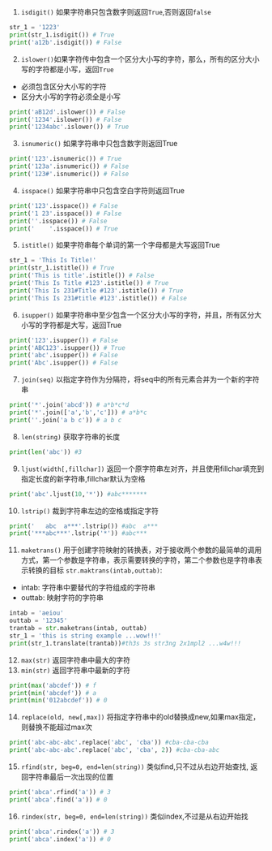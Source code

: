 1. `isdigit()` 如果字符串只包含数字则返回`True`,否则返回`false`
```python
str_1 = '1223'
print(str_1.isdigit()) # True
print('a12b'.isdigit()) # False
```
2. `islower()`如果字符传中包含一个区分大小写的字符，那么，所有的区分大小写的字符都是小写，返回`True`
- 必须包含区分大小写的字符
- 区分大小写的字符必须全是小写
```python
print('aB12d'.islower()) # False
print('1234'.islower()) # False
print('1234abc'.islower()) # True
```
3. `isnumeric()` 如果字符串中只包含数字则返回True
```python
print('123'.isnumeric()) # True
print('123a'.isnumeric()) # False
print('123#'.isnumeric()) # False
```
4. `isspace()` 如果字符串中只包含空白字符则返回True
```python
print('123'.isspace()) # False
print('1 23'.isspace()) # False
print(''.isspace()) # False
print('    '.isspace()) # True
```
5. `istitle()` 如果字符串每个单词的第一个字母都是大写返回True
```python
str_1 = 'This Is Title!'
print(str_1.istitle()) # True
print('This is title'.istitle()) # False
print('This Is Title #123'.istitle()) # True 
print('This Is 231#Title #123'.istitle()) # True 
print('This Is 231#title #123'.istitle()) # False
```
6. `isupper()` 如果字符串中至少包含一个区分大小写的字符，并且，所有区分大小写的字符都是大写，返回True
```python
print('123'.isupper()) # False
print('ABC123'.isupper()) # True
print('abc'.isupper()) # False
print('Abc'.isupper()) # False
```
7. `join(seq)` 以指定字符作为分隔符，将seq中的所有元素合并为一个新的字符串
```python
print('*'.join('abcd')) # a*b*c*d
print('*'.join(['a','b','c'])) # a*b*c
print(''.join('a b c')) # a b c
```
8. `len(string)` 获取字符串的长度
```python
print(len('abc')) #3
```
9. `ljust(width[,fillchar])` 返回一个原字符串左对齐，并且使用fillchar填充到指定长度的新字符串,fillchar默认为空格
```python
print('abc'.ljust(10,'*')) #abc*******
```
10. `lstrip()` 裁到字符串左边的空格或指定字符
```python
print('   abc  a***'.lstrip()) #abc  a***
print('***abc***'.lstrip('*')) #abc***
```
11. `maketrans()` 用于创建字符映射的转换表，对于接收两个参数的最简单的调用方式，第一个参数是字符串，表示需要转换的字符，第二个参数也是字符串表示转换的目标
`str.maktrans(intab,outtab)`:
- intab: 字符串中要替代的字符组成的字符串
- outtab: 映射字符的字符串
```python
intab = 'aeiou'
outtab = '12345'
trantab = str.maketrans(intab, outtab)
str_1 = 'this is string example ...wow!!!'
print(str_1.translate(trantab))#th3s 3s str3ng 2x1mpl2 ...w4w!!!
```
12. `max(str)` 返回字符串中最大的字符
13. `min(str)` 返回字符串中最新的字符
```python
print(max('abcdef')) # f
print(min('abcdef')) # a
print(min('012abcdef')) # 0
```
14. `replace(old, new[,max])` 将指定字符串中的old替换成new,如果max指定，则替换不能超过max次
```python
print('abc-abc-abc'.replace('abc', 'cba')) #cba-cba-cba
print('abc-abc-abc'.replace('abc', 'cba', 2)) #cba-cba-abc
```
15. `rfind(str, beg=0, end=len(string))` 类似find,只不过从右边开始查找, 返回字符串最后一次出现的位置
```python
print('abca'.rfind('a')) # 3
print('abca'.find('a')) # 0
```
16. `rindex(str, beg=0, end=len(string))` 类似index,不过是从右边开始找
```python
print('abca'.rindex('a')) # 3
print('abca'.index('a')) # 0
```
